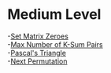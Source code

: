 # Medium Level
-[Set Matrix Zeroes](https://leetcode.com/problems/set-matrix-zeroes/)
<br>
-[Max Number of K-Sum Pairs](https://leetcode.com/problems/max-number-of-k-sum-pairs/)
<br>
-[Pascal's Triangle](https://leetcode.com/problems/pascals-triangle/)
<br>
-[Next Permutation](https://leetcode.com/problems/next-permutation/)

